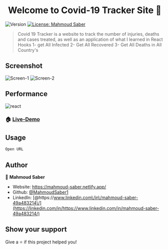 <h1 align="center">Welcome to Covid-19 Tracker Site 👋</h1>
<p>
  <img alt="Version" src="https://img.shields.io/badge/version-1.0.1-blue.svg?cacheSeconds=2592000" />
  <a href="#" target="_blank">
    <img alt="License: Mahmoud Saber" src="https://img.shields.io/badge/License-Mahmoud Saber-yellow.svg" />
  </a>
</p>

> Covid 19 Tracker is a website to track the number of injuries, deaths and cases treated, as well as an application of what I learned in React Hooks
> 1- get All Infected 2- Get All Recovered 3- Get All Deaths in All Country's

## Screenshot
![Screen-1](https://user-images.githubusercontent.com/67934444/168818692-9656b24c-a89a-4fb8-a542-f2a12246d077.png)
![Screen-2](https://user-images.githubusercontent.com/67934444/168818700-77e64775-83d2-4d32-a9ff-f07fbb0ce651.png)

## Performance

![react](https://user-images.githubusercontent.com/67934444/168819726-208add18-e762-4ff1-9389-66d09c1efc0e.png)

### 🏠 [Live-Demo](https://covid-tracker-105.netlify.app/)

## Usage

```sh
Open URL
```

## Author

👤 **Mahmoud Saber**

- Website: https://mahmoud-saber.netlify.app/
- Github: [@MahmoudSaber1](https://github.com/MahmoudSaber1)
- LinkedIn: [@https:\/\/www.linkedin.com\/in\/mahmoud-saber-49a483214\/](https://linkedin.com/in/https://www.linkedin.com/in/mahmoud-saber-49a483214/)

## Show your support

Give a ⭐️ if this project helped you!
